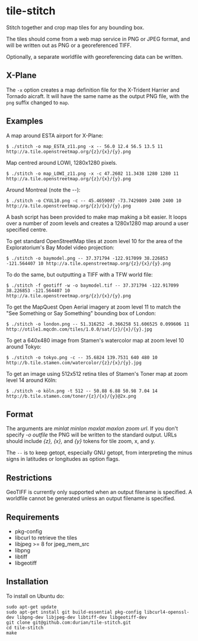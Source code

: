 tile-stitch
===========

Stitch together and crop map tiles for any bounding box.

The tiles should come from a web map service in PNG or JPEG format, and will be written out as PNG or a georeferenced TIFF.

Optionally, a separate worldfile with georeferencing data can be written.

X-Plane
-------

The `-x` option creates a map definition file for the X-Trident Harrier and Tornado aicraft. It will have the same
name as the output PNG file, with the `png` suffix changed to `map`.

Examples
--------

A map around ESTA airport for X-Plane:

    $ ./stitch -o map_ESTA_z11.png -x -- 56.0 12.4 56.5 13.5 11 http://a.tile.openstreetmap.org/{z}/{x}/{y}.png

Map centred around LOWI, 1280x1280 pixels.

    $ ./stitch -o map_LOWI_z11.png -x -c 47.2602 11.3438 1280 1280 11 http://a.tile.openstreetmap.org/{z}/{x}/{y}.png

Around Montreal (note the --):

    $ ./stitch -o CYUL10.png -c -- 45.4659097 -73.7429809 2400 2400 10 http://a.tile.openstreetmap.org/{z}/{x}/{y}.png
    
A bash script has been provided to make map making a bit easier. It loops over a number
of zoom levels and creates a 1280x1280 map around a user specified centre.


To get standard OpenStreetMap tiles at zoom level 10 for the area of the Exploratorium's Bay Model video projection:

    $ ./stitch -o baymodel.png -- 37.371794 -122.917099 38.226853 -121.564407 10 http://a.tile.openstreetmap.org/{z}/{x}/{y}.png

To do the same, but outputting a TIFF with a TFW world file:

    $ ./stitch -f geotiff -w -o baymodel.tif -- 37.371794 -122.917099 38.226853 -121.564407 10 http://a.tile.openstreetmap.org/{z}/{x}/{y}.png

To get the MapQuest Open Aerial imagery at zoom level 11 to match the "See Something or Say Something" bounding box of London:

    $ ./stitch -o london.png -- 51.316252 -0.366258 51.606525 0.099606 11 http://otile1.mqcdn.com/tiles/1.0.0/sat/{z}/{x}/{y}.jpg

To get a 640x480 image from Stamen's watercolor map at zoom level 10 around Tokyo:

    $ ./stitch -o tokyo.png -c -- 35.6824 139.7531 640 480 10 http://b.tile.stamen.com/watercolor/{z}/{x}/{y}.jpg

To get an image using 512x512 retina tiles of Stamen's Toner map at zoom level 14 around Köln:

    $ ./stitch -o köln.png -t 512 -- 50.88 6.88 50.98 7.04 14 http://b.tile.stamen.com/toner/{z}/{x}/{y}@2x.png

Format
------

The arguments are <i>minlat minlon maxlat maxlon zoom url</i>. If you don't specify <i>-o outfile</i> the PNG will be
written to the standard output. URLs should include <i>{z}, {x},</i> and <i>{y}</i> tokens for tile zoom, x, and y.

The <code>--</code> is to keep getopt, especially GNU getopt, from interpreting the minus signs in latitudes or longitudes
as option flags.

Restrictions
------------
GeoTIFF is currently only supported when an output filename is specified.
A worldfile cannot be generated unless an output filename is specified.

Requirements
------------

  * pkg-config
  * libcurl to retrieve the tiles
  * libjpeg >= 8 for jpeg_mem_src
  * libpng
  * libtiff
  * libgeotiff

Installation
------------

To install on Ubuntu do:

    sudo apt-get update
    sudo apt-get install git build-essential pkg-config libcurl4-openssl-dev libpng-dev libjpeg-dev libtiff-dev libgeotiff-dev
    git clone git@github.com:durian/tile-stitch.git
    cd tile-stitch
    make
